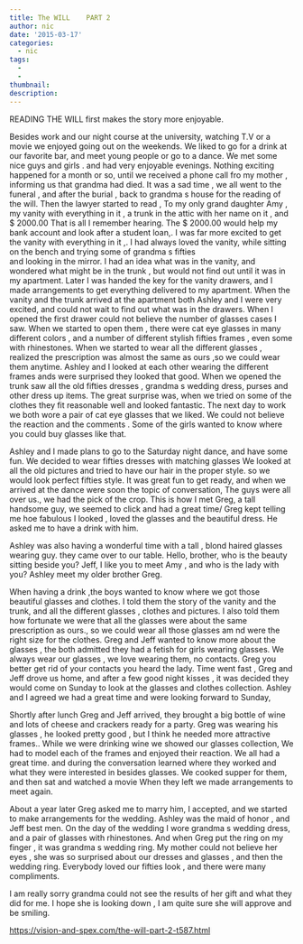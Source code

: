 ```yaml
---
title: The WILL    PART 2
author: nic
date: '2015-03-17'
categories:
  - nic
tags:
  - 
  - 
thumbnail: 
description: 
---
```


READING THE WILL first makes the story more enjoyable.

Besides work and our night course at the university, watching T.V or a movie we enjoyed going out on
the weekends.
We liked to go for a drink at our favorite bar, and meet young people or go to a dance.
We met some nice guys and girls . and had very enjoyable evenings.
Nothing exciting happened for a month or so, until we received a phone call fro my mother , informing us that grandma had died.
It was a sad time , we all went to the funeral , and after the burial , back to  grandma s house for the reading of the will.
Then the lawyer started to read , 
To my only grand daughter Amy , my vanity with everything in it , a trunk in the attic with her name on it , and $ 2000.00
That is all I remember hearing.
The $ 2000.00 would help my bank account and look after a student loan,.
I was far more excited to get the vanity with everything in it ,.
I had always loved the vanity, while sitting on the bench and trying some of grandma s fifties  
and looking in the mirror.
I had an idea what was in the vanity, and wondered what might be in the trunk , but would not find out until it was in my apartment.
Later I was handed the key for the vanity drawers, and I made arrangements to get everything delivered to my apartment.
When the vanity and the trunk arrived at the apartment both Ashley and I were very excited, and could not wait to find out what was in the drawers.
When I opened  the first drawer could not believe the number of glasses cases I saw.
When we started to open them , there were cat eye glasses in many different colors , and a number of different stylish fifties frames , even some with rhinestones. 
When we started to wear all the different glasses , realized  the prescription was almost the same as ours ,so we could wear them anytime.
Ashley and I looked at each other wearing the different frames ands were surprised they looked that good.
When we opened the trunk saw all the old fifties dresses , grandma s wedding dress, purses and other dress up items.
The  great surprise was, when we tried on some of the clothes they fit reasonable well  and looked fantastic.
The next day to work we both wore a pair of cat eye glasses that we liked.
We could not believe the reaction and the comments .
Some of the girls wanted to know where you could buy glasses like that.

Ashley and I made plans to go to the Saturday night dance, and have some fun.
We decided to wear fifties dresses with matching glasses
We looked at all the old pictures and tried to have our hair in the proper style. so we would look perfect fifties style.
It was great fun to get ready, and when  we arrived at the dance were soon the topic of conversation,
The guys were all over us., we had the pick of the crop.
This is how I met Greg, a tall handsome guy, we seemed to click and had a great time/
Greg kept telling me hoe fabulous I looked , loved the glasses and the beautiful dress.
He asked me to have a drink with him.

Ashley was also having a wonderful time with a tall , blond haired glasses wearing guy.
they came over to our table.
Hello, brother, who is the beauty sitting beside you?
Jeff, I like you to meet Amy , and who is the lady with you?
Ashley meet my older brother Greg.

When having a drink ,the boys wanted to know where we got those beautiful glasses and clothes.
I told them the story of the vanity and the trunk, and all the different glasses , clothes and pictures.
I also told them how fortunate we were that all the glasses were about the same prescription as ours., so we could wear all those glasses am
nd were the right size for the clothes.
Greg and Jeff wanted to know more    about the glasses , the both admitted they had a fetish for girls wearing glasses.
We always wear our glasses , we love wearing them, no contacts.
Greg you better get rid of your contacts you heard the lady.
Time went fast , Greg and Jeff drove us home, and after a few good night kisses , it was decided they would come on Sunday to look at the glasses and clothes collection.
Ashley and I agreed we had a great time and were looking forward to Sunday,

Shortly after lunch Greg and Jeff arrived, they brought a big bottle of wine and lots of cheese and crackers  ready for a party.
Greg was wearing his glasses , he looked pretty good , but I think he needed more attractive frames..
While we were drinking wine we showed our glasses collection,
We had to model each of the frames and enjoyed their reaction.
We all had a great time. and during the conversation learned where they worked and what they were interested in besides glasses.
We cooked supper for them, and then sat and watched  a movie 
When they left we made arrangements to meet again.

About a year later Greg asked me to marry him, I accepted, and we started to make arrangements 
for the wedding.
Ashley was the maid of honor , and Jeff best men.
On the day of the wedding I wore grandma s wedding dress, and a pair of glasses with rhinestones.
And when Greg put the  ring on my finger , it was grandma s wedding ring.
My mother could not believe her eyes , she was so surprised about our dresses and glasses , and 
then the wedding ring.
Everybody loved our fifties look , and there were many compliments.

I am really sorry grandma could not see the results of her gift and what they did for me.
I hope she is looking down , I am quite sure she will approve and be smiling.

https://vision-and-spex.com/the-will-part-2-t587.html
